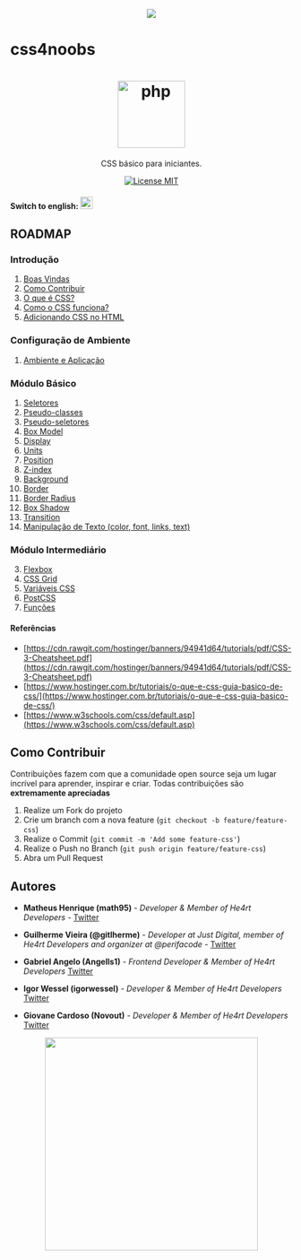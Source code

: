 <p align="center">
  <a href="https://github.com/he4rt/4noobs" target="_blank">
    <img src="./img/id-4noobs/header-4noobs.svg">
  </a>
</p>

# css4noobs

<h1 align="center"><img src="./img/logo-css.png" alt="php" width="120"></h1>

<p align="center">CSS básico para iniciantes.</p>

<p align="center">
  <a href="https://opensource.org/licenses/MIT">
    <img src="https://img.shields.io/badge/License-MIT-blue.svg" alt="License MIT">
  </a>
</p>

#### Switch to english: <kbd>[<img title="English" alt="English" src="https://cdn.staticaly.com/gh/hjnilsson/country-flags/master/svg/us.svg" width="22">](english/README.en.md)</kbd>

## ROADMAP

### Introdução

1. [Boas Vindas](/Introducao/1-boas-vindas.md)
2. [Como Contribuir](/Introducao/2-como-contribuir.md)
3. [O que é CSS?](/Introducao/3-o-que-e-css.md)
4. [Como o CSS funciona?](/Introducao/4-como-o-css-funciona.md)
5. [Adicionando CSS no HTML](/Introducao/5-adicionando-css-no-html.md)

### Configuração de Ambiente

1. [Ambiente e Aplicação](/Ambiente/plugins.md)

### Módulo Básico

1. [Seletores](/Modulo-Basico/1-selectors.md)
2. [Pseudo-classes](/Modulo-Intermediario/2-pseudo-classes.md)
3. [Pseudo-seletores](/Modulo-Intermediario/3-pseudo-seletores.md)
4. [Box Model](/Modulo-Basico/4-box-model.md)
5. [Display](/Modulo-Basico/5-display.md)
6. [Units](/Modulo-Basico/6-units.md)
7. [Position](/Modulo-Basico/7-position.md)
8. [Z-index](/Modulo-Basico/8-z-index.md)
9. [Background](/Modulo-Basico/9-background.md)
10. [Border](/Modulo-Basico/10-border.md)
11. [Border Radius](/Modulo-Basico/11-border-radius.md)
12. [Box Shadow](/Modulo-Basico/12-box-shadow.md)
13. [Transition](/Modulo-Basico/13-transition.md)
14. [Manipulação de Texto (color, font, links, text)](/Modulo-Basico/15-manipulacao-texto.md)

### Módulo Intermediário

3. [Flexbox](/Modulo-Intermediario/flexbox.md)
4. [CSS Grid](/Modulo-Intermediario/css-grid.md)
5. [Variáveis CSS](/Modulo-Intermediario/variables.md)
6. [PostCSS](/Modulo-Intermediario/postcss.md)
7. [Funções](/Modulo-Intermediario/variables.md)

#### Referências

- [https://cdn.rawgit.com/hostinger/banners/94941d64/tutorials/pdf/CSS-3-Cheatsheet.pdf](https://cdn.rawgit.com/hostinger/banners/94941d64/tutorials/pdf/CSS-3-Cheatsheet.pdf)
- [https://www.hostinger.com.br/tutoriais/o-que-e-css-guia-basico-de-css/](https://www.hostinger.com.br/tutoriais/o-que-e-css-guia-basico-de-css/)
- [https://www.w3schools.com/css/default.asp](https://www.w3schools.com/css/default.asp)

## Como Contribuir

Contribuições fazem com que a comunidade open source seja um lugar incrível para aprender, inspirar e criar. Todas contribuições
são **extremamente apreciadas**

1. Realize um Fork do projeto
2. Crie um branch com a nova feature (`git checkout -b feature/feature-css`)
3. Realize o Commit (`git commit -m 'Add some feature-css'`)
4. Realize o Push no Branch (`git push origin feature/feature-css`)
5. Abra um Pull Request

## Autores

- **Matheus Henrique (math95)** - _Developer & Member of He4rt Developers_ - [Twitter](https://twitter.com/math__95)

- **Guilherme Vieira (@gitlherme)** - _Developer at Just Digital, member of He4rt Developers and organizer at @perifacode_ - [Twitter](https://twitter.com/gitlherme)

- **Gabriel Angelo (Angells1)** - _Frontend Developer & Member of He4rt Developers_ [Twitter](https://twitter.com/edea_dinsid)

- **Igor Wessel (igorwessel)** - _Developer & Member of He4rt Developers_ [Twitter](https://twitter.com/igor_wessel)

- **Giovane Cardoso (Novout)** - _Developer & Member of He4rt Developers_ [Twitter](https://twitter.com/NovoutT)

<p align="center">
  <a href="https://github.com/he4rt/4noobs" target="_blank">
    <img src="./img/id-4noobs/footer-4noobs.svg" width="380">
  </a>
</p>
